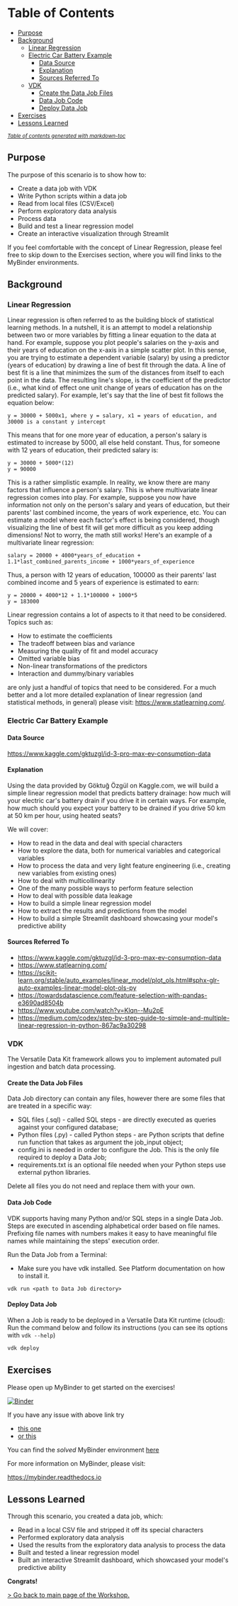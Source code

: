 # Table of Contents
- [Purpose](#purpose)
- [Background](#background)
  * [Linear Regression](#linear-regression)
  * [Electric Car Battery Example](#electric-car-battery-example)
    + [Data Source](#data-source)
    + [Explanation](#explanation)
    + [Sources Referred To](#sources-referred-to)
  * [VDK](#vdk)
    * [Create the Data Job Files](#create-the-data-job-files)
    * [Data Job Code](#data-job-code)
    * [Deploy Data Job](#deploy-data-job)
- [Exercises](#exercises)
- [Lessons Learned](#lessons-learned)

<small><i><a href='http://ecotrust-canada.github.io/markdown-toc/'>Table of contents generated with markdown-toc</a></i></small>

## Purpose
The purpose of this scenario is to show how to:
* Create a data job with VDK
* Write Python scripts within a data job
* Read from local files (CSV/Excel)
* Perform exploratory data analysis
* Process data
* Build and test a linear regression model
* Create an interactive visualization through Streamlit

If you feel comfortable with the concept of Linear Regression, please feel free to skip down to the
Exercises section, where you will find links to the MyBinder environments.


## Background
### Linear Regression
Linear regression is often referred to as the building block of statistical learning methods. In a nutshell,
it is an attempt to model a relationship between two or more variables by fitting a linear equation
to the data at hand. For example, suppose you plot people's salaries on the y-axis and their years of
education on the x-axis in a simple scatter plot. In this sense, you are trying to estimate a dependent 
variable (salary) by using a predictor (years of education) by drawing a line of best fit through the data.
A line of best fit is a line that minimizes the sum of the distances from itself to each point in the data. The resulting
line's slope, is the coefficient of the predictor (i.e., what kind of effect one unit change of years of education
has on the predicted salary). For example, let's say that the line of best fit follows the equation below:
```
y = 30000 + 5000x1, where y = salary, x1 = years of education, and 30000 is a constant y intercept
```
This means that for one more year of education, a person's salary is estimated to increase by 5000, all else held constant.
Thus, for someone with 12 years of education, their predicted salary is:
```
y = 30000 + 5000*(12)
y = 90000
```
This is a rather simplistic example. In reality, we know there are many factors that influence a person's salary.
This is where multivariate linear regression comes into play. For example, suppose you now have information not only on
the person's salary and years of education, but their parents' last combined income, the years of work experience,
etc. You can estimate a model where each factor's effect is being considered, though visualizing the line of best fit
will get more difficult as you keep adding dimensions! Not to worry, the math still works! Here's an example of a
multivariate linear regression:
```
salary = 20000 + 4000*years_of_education + 1.1*last_combined_parents_income + 1000*years_of_experience
```
Thus, a person with 12 years of education, 100000 as their parents' last combined income and 5 years of experience
is estimated to earn:
```
y = 20000 + 4000*12 + 1.1*100000 + 1000*5
y = 183000
```
Linear regression contains a lot of aspects to it that need to be considered. Topics such as:
* How to estimate the coefficients
* The tradeoff between bias and variance
* Measuring the quality of fit and model accuracy
* Omitted variable bias
* Non-linear transformations of the predictors
* Interaction and dummy/binary variables

are only just a handful of topics that need to be considered. For a much better and a lot more detailed explanation of
linear regression (and statistical methods, in general) please visit: https://www.statlearning.com/.

### Electric Car Battery Example
#### Data Source 
https://www.kaggle.com/gktuzgl/id-3-pro-max-ev-consumption-data

#### Explanation
Using the data provided by Göktuğ Özgül on Kaggle.com, we will build a simple linear regression
model that predicts battery drainage: how much will your electric car's battery drain if you drive it 
in certain ways. For example, how much should you expect your battery to be drained if you drive 50 km at
50 km per hour, using heated seats?

We will cover:
* How to read in the data and deal with special characters
* How to explore the data, both for numerical variables and categorical variables
* How to process the data and very light feature engineering (i.e., creating new variables from existing ones)
* How to deal with multicollinearity
* One of the many possible ways to perform feature selection
* How to deal with possible data leakage
* How to build a simple linear regression model
* How to extract the results and predictions from the model
* How to build a simple Streamlit dashboard showcasing your model's predictive ability

#### Sources Referred To
* https://www.kaggle.com/gktuzgl/id-3-pro-max-ev-consumption-data
* https://www.statlearning.com/
* https://scikit-learn.org/stable/auto_examples/linear_model/plot_ols.html#sphx-glr-auto-examples-linear-model-plot-ols-py
* https://towardsdatascience.com/feature-selection-with-pandas-e3690ad8504b
* https://www.youtube.com/watch?v=Klqn--Mu2pE
* https://medium.com/codex/step-by-step-guide-to-simple-and-multiple-linear-regression-in-python-867ac9a30298

### VDK 
The Versatile Data Kit framework allows you to implement automated pull ingestion and batch data processing.

#### Create the Data Job Files

Data Job directory can contain any files, however there are some files that are treated in a specific way:

* SQL files (.sql) - called SQL steps - are directly executed as queries against your configured database;
* Python files (.py) - called Python steps - are Python scripts that define run function that takes as argument the job_input object;
* config.ini is needed in order to configure the Job. This is the only file required to deploy a Data Job;
* requirements.txt is an optional file needed when your Python steps use external python libraries.

Delete all files you do not need and replace them with your own.

#### Data Job Code

VDK supports having many Python and/or SQL steps in a single Data Job. Steps are executed in ascending alphabetical order based on file names.
Prefixing file names with numbers makes it easy to have meaningful file names while maintaining the steps' execution order.

Run the Data Job from a Terminal:
* Make sure you have vdk installed. See Platform documentation on how to install it.
```
vdk run <path to Data Job directory>
```

#### Deploy Data Job

When a Job is ready to be deployed in a Versatile Data Kit runtime (cloud):
Run the command below and follow its instructions (you can see its options with `vdk --help`)
```python
vdk deploy
```

## Exercises
Please open up MyBinder to get started on the exercises! 

[![Binder](https://mybinder.org/badge_logo.svg)](https://mybinder.org/v2/gh/versatile-data-kit-amld/linear-regression-example-unsolved/HEAD?urlpath=lab/tree/setup.ipynb)

If you have any issue with above link try 
 - [this one](https://ovh.mybinder.org/v2/gh/versatile-data-kit-amld/linear-regression-example-unsolved/HEAD?urlpath=lab/tree/setup.ipynb)
 - [or this](https://gesis.mybinder.org/v2/gh/versatile-data-kit-amld/linear-regression-example-unsolved/HEAD?urlpath=lab/tree/setup.ipynb)


You can find the *solved* MyBinder environment [here](https://mybinder.org/v2/gh/versatile-data-kit-amld/linear-regression-example-solved/HEAD?labpath=setup.ipynb)

For more information on MyBinder, please visit:

https://mybinder.readthedocs.io 

## Lessons Learned
Through this scenario, you created a data job, which:
* Read in a local CSV file and stripped it off its special characters
* Performed exploratory data analysis
* Used the results from the exploratory data analysis to process the data
* Built and tested a linear regression model
* Built an interactive Streamlit dashboard, which showcased your model's predictive ability

**Congrats!**

[> Go back to main page of the Workshop.](https://github.com/versatile-data-kit-amld/workshop#ev-range-prediction)
